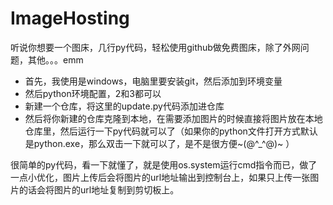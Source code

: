 # ImageHosting
听说你想要一个图床，几行py代码，轻松使用github做免费图床，除了外网问题，其他。。。emm

* 首先，我使用是windows，电脑里要安装git，然后添加到环境变量
* 然后python环境配置，2和3都可以
* 新建一个仓库，将这里的update.py代码添加进仓库
* 然后将你新建的仓库克隆到本地，在需要添加图片的时候直接将图片放在本地仓库里，然后运行一下py代码就可以了（如果你的python文件打开方式默认是python.exe，那么双击一下就可以了，是不是很方便~(@^_^@)~ ）

很简单的py代码，看一下就懂了，就是使用os.system运行cmd指令而已，做了一点小优化，图片上传后会将图片的url地址输出到控制台上，如果只上传一张图片的话会将图片的url地址复制到剪切板上。

